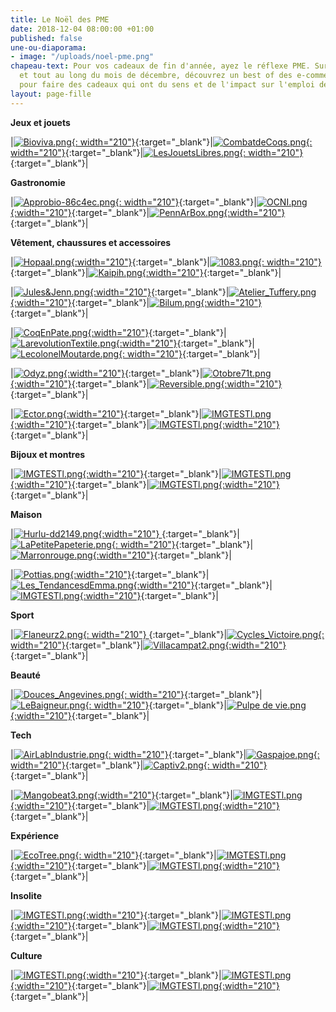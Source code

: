 ```yaml
---
title: Le Noël des PME
date: 2018-12-04 08:00:00 +01:00
published: false
une-ou-diaporama:
- image: "/uploads/noel-pme.png"
chapeau-text: Pour vos cadeaux de fin d'année, ayez le réflexe PME. Sur cette page
  et tout au long du mois de décembre, découvrez un best of des e-commerçants Français,
  pour faire des cadeaux qui ont du sens et de l'impact sur l'emploi de nos territoires.
layout: page-fille
---
```


**Jeux et jouets**

|[![Bioviva.png](/uploads/Bioviva.png){: width="210"}](https://www.bioviva.com/fr/){:target="_blank"}|[![CombatdeCoqs.png](/uploads/CombatdeCoqs.png){: width="210"}](https://www.combatdecoqs.fr){:target="_blank"}|[![LesJouetsLibres.png](/uploads/LesJouetsLibres.png){: width="210"}](http://www.lesjouetslibres.fr){:target="_blank"}|


**Gastronomie**


|[![Approbio-86c4ec.png](/uploads/Approbio-86c4ec.png){: width="210"}](http://approbio.com/){:target="_blank"}|[![OCNI.png](/uploads/OCNI.png){:width="210"}](https://fr.ocni-factory.com){:target="_blank"}|[![PennArBox.png](/uploads/PennArBox.png){:width="210"}](https://www.pennarbox.bzh/fr){:target="_blank"}| 



**Vêtement, chaussures et accessoires**


|[![Hopaal.png](/uploads/Hopaal.png){:width="210"}](https://hopaal.com/){:target="_blank"}|[![1083.png](/uploads/1083.png){: width="210"}](https://www.1083.fr/){:target="_blank"}|[![Kaipih.png](/uploads/Kaipih.png){:width="210"}](https://www.kaipih.com){:target="_blank"}|

|[![Jules&Jenn.png](/uploads/Jules&Jenn.png){:width="210"}](https://www.julesjenn.com/){:target="_blank"}|[![Atelier_Tuffery.png](/uploads/Atelier_Tuffery.png){:width="210"}](https://www.ateliertuffery.com){:target="_blank"}|[![Bilum.png](/uploads/Bilum.png){:width="210"}](https://www.bilum.fr){:target="_blank"}|

|[![CoqEnPate.png](/uploads/CoqEnPate.png){:width="210"}](http://www.coqenpate.com){:target="_blank"}|[![LarevolutionTextile.png](/uploads/LarevolutionTextile.png){:width="210"}](https://www.larevolutiontextile.com/){:target="_blank"}|[![LecolonelMoutarde.png](/uploads/LecolonelMoutarde.png){: width="210"}](http://){:target="_blank"}|

|[![Odyz.png](/uploads/Odyz.png){:width="210"}](http://www.coqenpate.com){:target="_blank"}|[![Otobre71t.png](/uploads/Otobre71t.png){:width="210"}](https://www.octobre71.com/){:target="_blank"}|[![Reversible.png](/uploads/Reversible.png){:width="210"}](https://www.reversible.fr){:target="_blank"}|

|[![Ector.png](/uploads/Ector.png){:width="210"}](https://www.ector-sneakers.com/){:target="_blank"}|[![IMGTESTl.png](/uploads/IMGTESTl.png){:width="210"}](https://){:target="_blank"}|[![IMGTESTl.png](/uploads/IMGTESTl.png){:width="210"}](https://){:target="_blank"}| 

**Bijoux et montres**

|[![IMGTESTl.png](/uploads/IMGTESTl.png){:width="210"}](https://){:target="_blank"}|[![IMGTESTl.png](/uploads/IMGTESTl.png){:width="210"}](https://){:target="_blank"}|[![IMGTESTl.png](/uploads/IMGTESTl.png){:width="210"}](https://){:target="_blank"}|


**Maison**


|[![Hurlu-dd2149.png](/uploads/Hurlu-dd2149.png){:width="210"} ](https://hurlu.fr){:target="_blank"}|[![LaPetitePapeterie.png](/uploads/LaPetitePapeterie.png){: width="210"}](http://www.lapetitepapeteriefrancaise.fr/fr/){:target="_blank"}|[![Marronrouge.png](/uploads/Marronrouge.png){:width="210"}](http://www.marronrouge.com){:target="_blank"}|

|[![Pottias.png](/uploads/Pottias.png){:width="210"}](https://pottias.com/){:target="_blank"}|[![Les_TendancesdEmma.png](/uploads/Les_TendancesdEmma.png){:width="210"}](https://www.tendances-emma.fr/){:target="_blank"}|[![IMGTESTl.png](/uploads/IMGTESTl.png){:width="210"}](https://){:target="_blank"}|


**Sport**

|[![Flaneurz2.png](/uploads/Flaneurz2.png){: width="210"} ](http://www.flaneurz.com/fr/){:target="_blank"}|[![Cycles_Victoire.png](/uploads/Cycles_Victoire.png){: width="210"}](http://www.victoire-cycles.com){:target="_blank"}|[![Villacampat2.png](/uploads/Villacampat2.png){:width="210"}](https://www.villacampa-pyrenees.com){:target="_blank"}|


**Beauté**

|[![Douces_Angevines.png](/uploads/Douces_Angevines.png){: width="210"}](https://www.doucesangevines.com){:target="_blank"}|[![LeBaigneur.png](/uploads/LeBaigneur.png){: width="210"}](https://www.lebaigneur.fr){:target="_blank"}|[![Pulpe de vie.png](/uploads/Pulpe%20de%20vie.png){:width="210"}](https://www.pulpedevie.com){:target="_blank"}|



**Tech**


|[![AirLabIndustrie.png](/uploads/AirLabIndustrie.png){: width="210"}](https://airlab-industrie.com/fr/){:target="_blank"}|[![Gaspajoe.png](/uploads/Gaspajoe.png){: width="210"}](https://www.gaspajoe.fr){:target="_blank"}|[![Captiv2.png](/uploads/Captiv2.png){: width="210"}](https://captiv.eu/creations.html){:target="_blank"}|

|[![Mangobeat3.png](/uploads/Mangobeat3.png){:width="210"}](https://www.mangobeat.fr){:target="_blank"}|[![IMGTESTl.png](/uploads/IMGTESTl.png){:width="210"}](https://){:target="_blank"}|[![IMGTESTl.png](/uploads/IMGTESTl.png){:width="210"}](https://){:target="_blank"}| 


**Expérience**

|[![EcoTree.png](/uploads/EcoTree.png){: width="210"}](https://ecotree.fr/){:target="_blank"}|[![IMGTESTl.png](/uploads/IMGTESTl.png){:width="210"}](https://){:target="_blank"}|[![IMGTESTl.png](/uploads/IMGTESTl.png){:width="210"}](https://){:target="_blank"}|
 


**Insolite**

|[![IMGTESTl.png](/uploads/IMGTESTl.png){:width="210"}](https://){:target="_blank"}|[![IMGTESTl.png](/uploads/IMGTESTl.png){:width="210"}](https://){:target="_blank"}|[![IMGTESTl.png](/uploads/IMGTESTl.png){:width="210"}](https://){:target="_blank"}| 



**Culture**

|[![IMGTESTl.png](/uploads/IMGTESTl.png){:width="210"}](https://){:target="_blank"}|[![IMGTESTl.png](/uploads/IMGTESTl.png){:width="210"}](https://){:target="_blank"}|[![IMGTESTl.png](/uploads/IMGTESTl.png){:width="210"}](https://){:target="_blank"}|  
